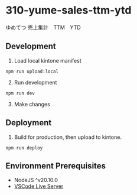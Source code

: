 # 310-yume-sales-ttm-ytd
 ゆめてつ 売上集計　TTM　YTD


## Development

1. Load local kintone manifest

  ```
  npm run upload:local
  ```

2. Run development

  ```
  npm run dev
  ```

3. Make changes

## Deployment

1. Build for production, then upload to kintone.
  
  ```
  npm run deploy
  ```


## Environment Prerequisites

- NodeJS ^v20.10.0
- [VSCode Live Server](https://cybozudev.zendesk.com/hc/ja/articles/360026502091-Visual-Studio-Code-Live-Server-Extension%E3%82%92%E4%BD%BF%E3%81%A3%E3%81%A6kintone%E3%82%AB%E3%82%B9%E3%82%BF%E3%83%9E%E3%82%A4%E3%82%BA%E9%96%8B%E7%99%BA%E5%8A%B9%E7%8E%87%E3%82%92%E3%81%82%E3%81%92%E3%82%88%E3%81%86-)
